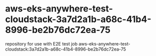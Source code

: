 # aws-eks-anywhere-test-cloudstack-3a7d2a1b-a68c-41b4-8996-be2b76dc72ea-75
repository for use with E2E test job aws-eks-anywhere-test-cloudstack:3a7d2a1b-a68c-41b4-8996-be2b76dc72ea-75
